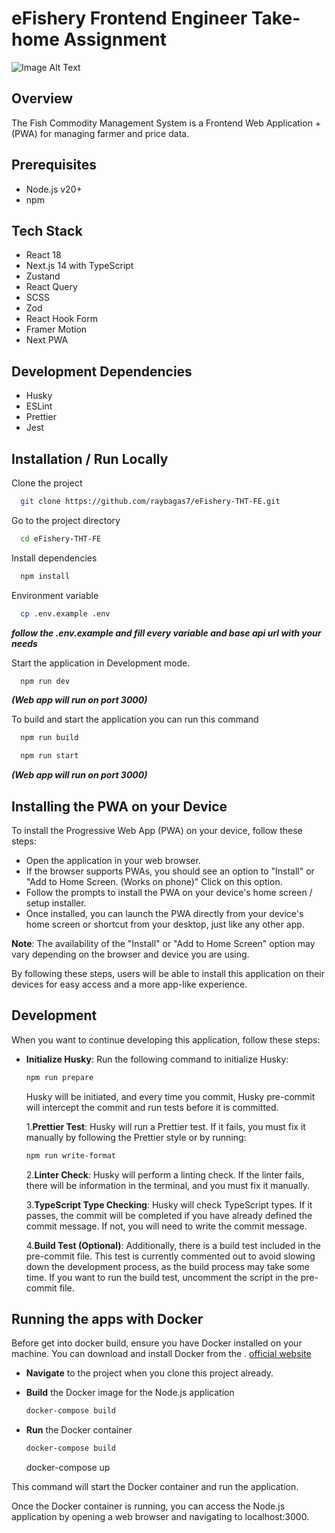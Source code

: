 # eFishery Frontend Engineer Take-home Assignment

![Image Alt Text](https://rec-data.kalibrr.com/www.kalibrr.com/logos/PEZPUK35ZY94BS848PDZDKW6XZBJWKGSWYNQ62C7-633a6997.png)

## Overview

The Fish Commodity Management System is a Frontend Web Application + (PWA) for managing farmer and price data.

## Prerequisites

- Node.js v20+
- npm

## Tech Stack

- React 18
- Next.js 14 with TypeScript
- Zustand
- React Query
- SCSS
- Zod
- React Hook Form
- Framer Motion
- Next PWA

## Development Dependencies

- Husky
- ESLint
- Prettier
- Jest

## Installation / Run Locally

Clone the project

```bash
  git clone https://github.com/raybagas7/eFishery-THT-FE.git
```

Go to the project directory

```bash
  cd eFishery-THT-FE
```

Install dependencies

```bash
  npm install
```

Environment variable

```bash
  cp .env.example .env
```

**_follow the .env.example and fill every variable and base api url with your needs_**

Start the application in Development mode.

```bash
  npm run dev
```

**_(Web app will run on port 3000)_**

To build and start the application you can run this command

```bash
  npm run build
```

```bash
  npm run start
```

**_(Web app will run on port 3000)_**

## Installing the PWA on your Device

To install the Progressive Web App (PWA) on your device, follow these steps:

- Open the application in your web browser.
- If the browser supports PWAs, you should see an option to "Install" or "Add to Home Screen. (Works on phone)" Click on this option.
- Follow the prompts to install the PWA on your device's home screen / setup installer.
- Once installed, you can launch the PWA directly from your device's home screen or shortcut from your desktop, just like any other app.

**Note**: The availability of the "Install" or "Add to Home Screen" option may vary depending on the browser and device you are using.

By following these steps, users will be able to install this application on their devices for easy access and a more app-like experience.

## Development

When you want to continue developing this application, follow these steps:

- **Initialize Husky**: Run the following command to initialize Husky:

  ```bash
  npm run prepare
  ```

  Husky will be initiated, and every time you commit, Husky pre-commit will intercept the commit and run tests before it is committed.

  1.**Prettier Test**: Husky will run a Prettier test. If it fails, you must fix it manually by following the Prettier style or by running:

  ```bash
  npm run write-format
  ```

  2.**Linter Check**: Husky will perform a linting check. If the linter fails, there will be information in the terminal, and you must fix it manually.

  3.**TypeScript Type Checking**: Husky will check TypeScript types. If it passes, the commit will be completed if you have already defined the commit message. If not, you will need to write the commit message.

  4.**Build Test (Optional)**: Additionally, there is a build test included in the pre-commit file. This test is currently commented out to avoid slowing down the development process, as the build process may take some time. If you want to run the build test, uncomment the script in the pre-commit file.

## Running the apps with Docker

Before get into docker build, ensure you have Docker installed on your machine. You can download and install Docker from the . [official website](https://www.docker.com)

- **Navigate** to the project when you clone this project already.
- **Build** the Docker image for the Node.js application

  ```bash
  docker-compose build
  ```

- **Run** the Docker container

  ```bash
  docker-compose build
  ```

  docker-compose up

This command will start the Docker container and run the application.

Once the Docker container is running, you can access the Node.js application by opening a web browser and navigating to localhost:3000.
